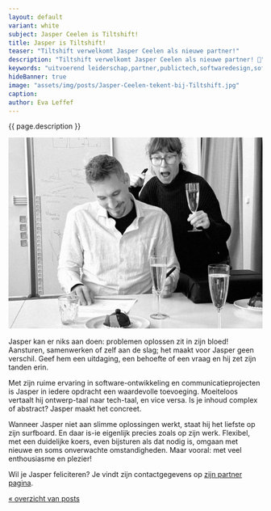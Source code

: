 ```yaml
---
layout: default
variant: white
subject: Jasper Ceelen is Tiltshift!
title: Jasper is Tiltshift!
teaser: "Tiltshift verwelkomt Jasper Ceelen als nieuwe partner!"
description: "Tiltshift verwelkomt Jasper Ceelen als nieuwe partner! 🍾"
keywords: "uitvoerend leiderschap,partner,publictech,softwaredesign,softwaredesignthinking,designthinking,developers,overheid"
hideBanner: true
image: "assets/img/posts/Jasper-Ceelen-tekent-bij-Tiltshift.jpg"
caption:
author: Eva Leffef
---
```

{{ page.description }}

<div class="article-image">
    <img src="/assets/img/posts/Jasper-Ceelen-tekent-bij-Tiltshift.jpg">
</div>

Jasper kan er niks aan doen: problemen oplossen zit in zijn bloed! Aansturen, samenwerken of zelf aan de slag; het maakt voor Jasper geen verschil. Geef hem een uitdaging, een behoefte of een vraag en hij zet zijn tanden erin.

Met zijn ruime ervaring in software-ontwikkeling en communicatieprojecten is Jasper in iedere opdracht een waardevolle toevoeging. Moeiteloos vertaalt hij ontwerp-taal naar tech-taal, en vice versa. Is je inhoud complex of abstract? Jasper maakt het concreet.

Wanneer Jasper niet aan slimme oplossingen werkt, staat hij het liefste op zijn surfboard. En daar is-ie eigenlijk precies zoals op zijn werk. Flexibel, met een duidelijke koers, even bijsturen als dat nodig is, omgaan met nieuwe en soms onverwachte omstandigheden. Maar vooral: met veel enthousiasme en plezier!

Wil je Jasper feliciteren? Je vindt zijn contactgegevens op [zijn partner pagina](https://www.tiltshift.nl/mensen/jasper-ceelen/).

[« overzicht van posts](/posts/)
